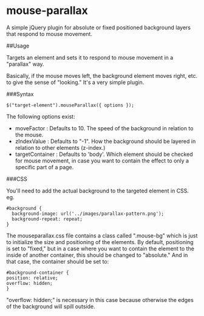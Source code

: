 mouse-parallax
==============

A simple jQuery plugin for absolute or fixed positioned background layers that respond to mouse movement.

##Usage

Targets an element and sets it to respond to mouse movement in a "parallax" way.  

Basically, if the mouse moves left, the background element moves right, etc. to give the sense of "looking."   It's a very simple plugin.

###Syntax

```
$("target-element").mouseParallax({ options });
```

The following options exist:

- moveFactor : Defaults to 10. The speed of the background in relation to the mouse.
- zIndexValue : Defaults to "-1". How the background should be layered in relation to other elements (z-index.)
- targetContainer :  Defaults to 'body'.  Which element should be checked for mouse movement, in case you want to contain the effect to only a specific part of a page.

###CSS

You'll need to add the actual background to the targeted element in CSS.  eg.

```
#background {
  background-image: url('../images/parallax-pattern.png');
  background-repeat: repeat;
}
```
The mouseparallax.css file contains a class called ".mouse-bg" which is just to initialize the size and positioning of the elements.  By default, positioning is set to "fixed," but in a case where you want to contain the element to the inside of another container, this should be changed to "absolute."  And in that case, the container should be set to:

```
#background-container {
position: relative; 
overflow: hidden;
}
```

"overflow: hidden;" is necessary in this case because otherwise the edges of the background will spill outside.
